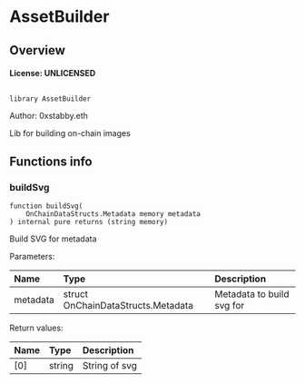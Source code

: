 # AssetBuilder

## Overview

#### License: UNLICENSED

## 

```solidity
library AssetBuilder
```

Author: 0xstabby.eth

Lib for building on-chain images
## Functions info

### buildSvg

```solidity
function buildSvg(
    OnChainDataStructs.Metadata memory metadata
) internal pure returns (string memory)
```

Build SVG for metadata


Parameters:

| Name     | Type                               | Description                |
| :------- | :--------------------------------- | :------------------------- |
| metadata | struct OnChainDataStructs.Metadata | Metadata to build svg for  |


Return values:

| Name | Type   | Description   |
| :--- | :----- | :------------ |
| [0]  | string | String of svg |
